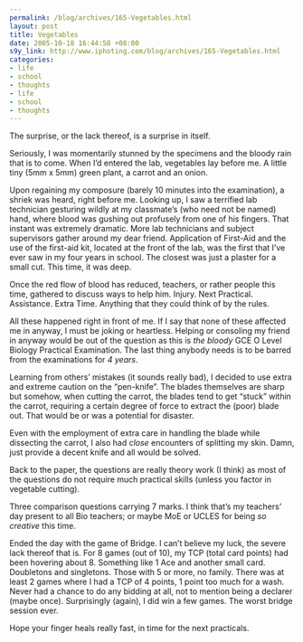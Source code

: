 ```yaml
--- 
permalink: /blog/archives/165-Vegetables.html
layout: post
title: Vegetables
date: 2005-10-18 16:44:58 +08:00
s9y_link: http://www.iphoting.com/blog/archives/165-Vegetables.html
categories: 
- life
- school
- thoughts
- life
- school
- thoughts
---
```

<p class="whiteline"><p>The surprise, or the lack thereof, is a surprise in itself.</p>
</p><p class="whiteline"><p>Seriously, I was momentarily stunned by the specimens and the bloody rain that is to come. When I&#8217;d entered the lab, vegetables lay before me. A little tiny (5mm x 5mm) green plant, a carrot and an onion.</p>
</p><p class="whiteline"><p>Upon regaining my composure (barely 10 minutes into the examination), a shriek was heard, right before me. Looking up, I saw a terrified lab technician gesturing wildly at my classmate&#8217;s (who need not be named) hand, where blood was gushing out profusely from one of his fingers. That instant was extremely dramatic. More lab technicians and subject supervisors gather around my dear friend. Application of First-Aid and the use of the first-aid kit, located at the front of the lab, was the first that I&#8217;ve ever saw in my four years in school. The closest was just a plaster for a small cut. This time, it was deep.</p>
</p><p class="whiteline"><p>Once the red flow of blood has reduced, teachers, or rather people this time, gathered to discuss ways to help him. Injury. Next Practical. Assistance. Extra Time. Anything that they could think of by the rules.</p>
</p><p class="whiteline"><p>All these happened right in front of me. If I say that none of these affected me in anyway, I must be joking or heartless. Helping or consoling my friend in anyway would be out of the question as this is <em>the</em> <i>bloody</i> GCE O Level Biology Practical Examination. The last thing anybody needs is to be barred from the examinations for <em>4 years</em>.</p>
</p><p class="whiteline"><p>Learning from others&#8217; mistakes (it sounds really bad), I decided to use extra and extreme caution on the &#8220;pen-knife&#8221;. The blades themselves are sharp but somehow, when cutting the carrot, the blades tend to get &#8220;stuck&#8221; within the carrot, requiring a certain degree of force to extract the (poor) blade out. That would be or was a potential for disaster.</p>
</p><p class="whiteline"><p>Even with the employment of extra care in handling the blade while dissecting the carrot, I also had <em>close</em> encounters of splitting my skin. Damn, just provide a decent knife and all would be solved.</p>
</p><p class="whiteline"><p>Back to the paper, the questions are really theory work (I think) as most of the questions do not require much practical skills (unless you factor in vegetable cutting).</p>
</p><p class="whiteline"><p>Three comparison questions carrying 7 marks. I think that&#8217;s my teachers&#8217; day present to all Bio teachers; or maybe MoE or UCLES for being <em>so</em> <i>creative</i> this time.</p>
</p><p class="whiteline"><p>Ended the day with the game of Bridge. I can&#8217;t believe my luck, the severe lack thereof that is. For 8 games (out of 10), my TCP (total card points) had been hovering about 8. Something like 1 Ace and another small card. Doubletons and singletons. Those with 5 or more, no family. There was at least 2 games where I had a TCP of 4 points, 1 point too much for a wash. Never had a chance to do any bidding at all, not to mention being a declarer (maybe once). Surprisingly (again), I did win a few games. The worst bridge session ever.</p>
</p><p class="break"><p>Hope your finger heals really fast, in time for the next practicals.</p></p>
